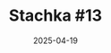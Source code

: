 ---
title: "Stachka #13"
date: 2025-04-19
type: "events"
role: "演讲者"
location: "乌里扬诺夫斯克"
description: "主题: \"作为跨职能团队中理想团队负责人的系统分析师\""
source_url: "https://ul25.nastachku.ru/системный-аналитик-как-идеальный-тимлид-в-кросс-функциональной-команде"
---